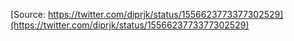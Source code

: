 [Source: https://twitter.com/diprjk/status/1556623773377302529](https://twitter.com/diprjk/status/1556623773377302529)